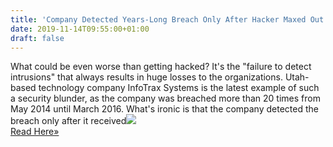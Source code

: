 ```yaml
---
title: 'Company Detected Years-Long Breach Only After Hacker Maxed Out Servers'' Storage'
date: 2019-11-14T09:55:00+01:00
draft: false
---
```


What could be even worse than getting hacked? It's the "failure to detect intrusions" that always results in huge losses to the organizations. Utah-based technology company InfoTrax Systems is the latest example of such a security blunder, as the company was breached more than 20 times from May 2014 until March 2016. What's ironic is that the company detected the breach only after it received![](http://feeds.feedburner.com/~r/TheHackersNews/~4/PVmUjHRXV3Y)  
[Read Here»](https://thehackernews.com/2019/11/hacking-file-storage.html)